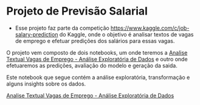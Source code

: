 # Projeto de Previsão Salarial

* Esse projeto faz parte da competição https://www.kaggle.com/c/job-salary-prediction do Kaggle, onde o objetivo é analisar textos de vagas de emprego e efetuar predições dos salários para essas vagas.

O projeto vem composto de dois notebooks, um onde teremos a [Analise Textual Vagas de Emprego - Análise Exploratória de Dados](/PredictSalary_RegressionProblemExample_AED.ipynb) e outro onde efetuaremos as predições, avaliação do modelo e geração da saida.

Este notebook que segue contém a análise exploratória, transformação e alguns insights sobre os dados.

[Analise Textual Vagas de Emprego - Análise Exploratória de Dados](/PredictSalary_RegressionProblemExample_AED.ipynb)
